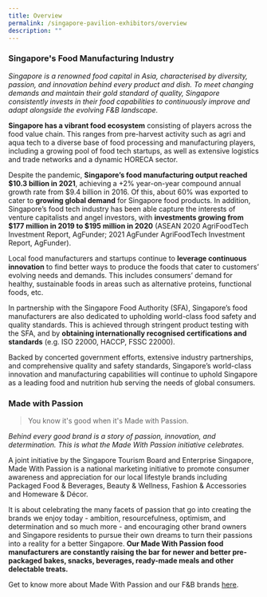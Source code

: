```yaml
---
title: Overview
permalink: /singapore-pavilion-exhibitors/overview
description: ""
---
```

### Singapore's Food Manufacturing Industry

*Singapore is a renowned food capital in Asia, characterised by diversity, passion, and innovation behind every product and dish. To meet changing demands and maintain their gold standard of quality, Singapore consistently invests in their food capabilities to continuously improve and adapt alongside the evolving F&B landscape.*

**Singapore has a vibrant food ecosystem** consisting of players across the food value chain. This ranges from pre-harvest activity such as agri and aqua tech to a diverse base of food processing and manufacturing players, including a growing pool of food tech startups, as well as extensive logistics and trade networks and a dynamic HORECA sector.

Despite the pandemic, **Singapore’s food manufacturing output reached $10.3 billion in 2021**, achieving a +2% year-on-year compound annual growth rate from $9.4 billion in 2016. Of this, about 60% was exported to cater to **growing global demand** for Singapore food products. In addition, Singapore’s food tech industry has been able capture the interests of venture capitalists and angel investors, with **investments growing from $177 million in 2019 to $195 million in 2020** (ASEAN 2020 AgriFoodTech Investment Report, AgFunder; 2021 AgFunder AgriFoodTech Investment Report, AgFunder).

Local food manufacturers and startups continue to **leverage continuous innovation** to find better ways to produce the foods that cater to customers’ evolving needs and demands. This includes consumers’ demand for healthy, sustainable foods in areas such as alternative proteins, functional foods, etc.  

In partnership with the Singapore Food Authority (SFA), Singapore’s food manufacturers are also dedicated to upholding world-class food safety and quality standards. This is achieved through stringent product testing with the SFA, and by **obtaining internationally recognised certifications and standards** (e.g. ISO 22000, HACCP, FSSC 22000). 

Backed by concerted government efforts, extensive industry partnerships, and comprehensive quality and safety standards, Singapore’s world-class innovation and manufacturing capabilities will continue to uphold Singapore as a leading food and nutrition hub serving the needs of global consumers.

### Made with Passion
> You know it's good when it's Made with Passion.

*Behind every good brand is a story of passion, innovation, and determination. This is what the Made With Passion initiative celebrates.*

A joint initiative by the Singapore Tourism Board and Enterprise Singapore, Made With Passion is a national marketing initiative to promote consumer awareness and appreciation for our local lifestyle brands including Packaged Food & Beverages, Beauty & Wellness, Fashion & Accessories and Homeware & Décor.

It is about celebrating the many facets of passion that go into creating the brands we enjoy today - ambition, resourcefulness, optimism, and determination and so much more - and encouraging other brand owners and Singapore residents to pursue their own dreams to turn their passions into a reality for a better Singapore. **Our Made With Passion food manufacturers are constantly raising the bar for newer and better pre-packaged bakes, snacks, beverages, ready-made meals and other delectable treats.**

Get to know more about Made With Passion and our F&B brands [here](https://www.visitsingapore.com/madewithpassion).

